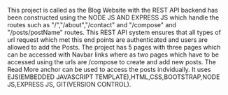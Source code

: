 This project is called as the Blog Website with the REST API backend has been constructed using the NODE JS AND EXPRESS JS which handle the routes such as "/","/about","/contact" and
"/compose" and "/posts/postName" routes. This REST API system ensures that all types of url request which met this end points are authenticated and users are 
allowed to add the Posts.
The project has 5 pages with three pages which can be accessed with Navbar links where as two pages which have to be accessed using the urls are /compose to create and add new posts.
The Read More anchor can be used to access the posts indvidually.
It uses EJS(EMBEDDED JAVASCRIPT TEMPLATE),HTML,CSS,BOOTSTRAP,NODE JS,EXPRESS JS, GIT(VERSION CONTROL).
